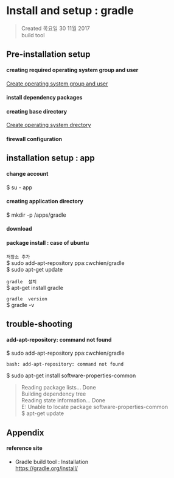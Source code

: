 # Install and setup : gradle

>Created 목요일 30 11월 2017  
build tool

## Pre-installation setup

#### creating required operating system group and user
[Create operating system group and user](../../TA/system/management.account.n.group.md)

#### install dependency packages

#### creating base directory
[Create operating system drectory](../../TA/system/management.directory.md)

#### firewall configuration

## installation setup : app

#### change account
$ su - app

#### creating application directory
$ mkdir -p /apps/gradle

#### download

#### package install : case of ubuntu
`저장소 추가`  
$ sudo add-apt-repository ppa:cwchien/gradle  
$ sudo apt-get update

`gradle  설치`  
$ apt-get install gradle

`gradle  version`  
$ gradle -v

## trouble-shooting

#### add-apt-repository: command not found
$ sudo add-apt-repository ppa:cwchien/gradle  
```
bash: add-apt-repository: command not found
```

$ sudo apt-get install software-properties-common  
>Reading package lists... Done  
Building dependency tree  
Reading state information... Done  
E: Unable to locate package software-properties-common  
$ apt-get update  

## Appendix

#### reference site

* Gradle build tool : Installation  
https://gradle.org/install/


